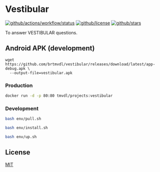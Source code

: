 # Vestibular

[![github/actions/workflow/status](https://img.shields.io/github/actions/workflow/status/brtmvdl/vestibular/docker-push.yml)](https://img.shields.io/github/actions/workflow/status/brtmvdl/vestibular/docker-push.yml) [![github/license](https://img.shields.io/github/license/brtmvdl/vestibular)](https://img.shields.io/github/license/brtmvdl/vestibular) [![github/stars](https://img.shields.io/github/stars/brtmvdl/vestibular?style=social)](https://img.shields.io/github/stars/brtmvdl/antify?style=social)

To answer VESTIBULAR questions.

## Android APK (development)

```
wget https://github.com/brtmvdl/vestibular/releases/download/latest/app-debug.apk \
  --output-file=vestibular.apk
```

### Production

```sh
docker run -d -p 80:80 tmvdl/projects:vestibular
```

### Development

```sh
bash env/pull.sh 

bash env/install.sh 

bash env/up.sh 
```

## License

[MIT](./LICENSE)
